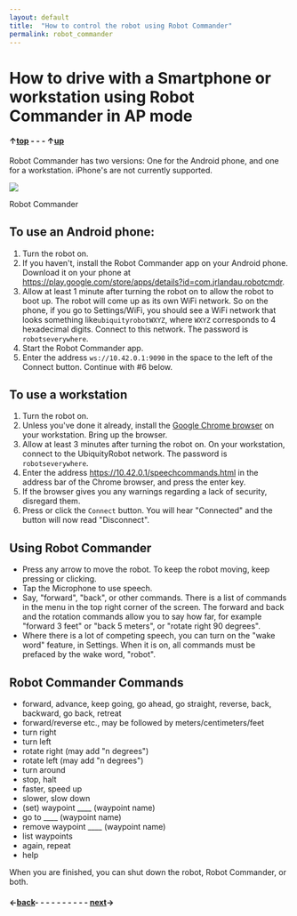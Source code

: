 ```yaml
---
layout: default
title:  "How to control the robot using Robot Commander"
permalink: robot_commander
---
```

# How to drive with a Smartphone or workstation using Robot Commander in AP mode

#### &uarr;[top](https://ubiquityrobotics.github.io/learn/) - - - &uarr;[up](ix_quick_start)

Robot Commander has two versions:  One for the Android phone, and one for a workstation. iPhone's are not currently supported.

<div class="image-wrapper">

<img src="https://ubiquityrobotics.github.io/learn/assets/Robot_Commander.png" />


<p class="image-caption">Robot Commander</p>

</div>

## To use an Android phone:

1. Turn the robot on.
2. If you haven't, install the Robot Commander app on your Android phone. Download it on your phone at <https://play.google.com/store/apps/details?id=com.jrlandau.robotcmdr>.
3. Allow at least 1 minute after turning the robot on to allow the robot to boot up. The robot will come up as its own WiFi network. So on the phone, if you go to Settings/WiFi, you should see a WiFi network that looks something like`ubiquityrobotWXYZ`, where `WXYZ` corresponds to 4 hexadecimal digits. Connect to this network.  The password is `robotseverywhere`.
4. Start the Robot Commander app.  
5. Enter the address `ws://10.42.0.1:9090` in the space to the left of the Connect button.
Continue with #6 below.

## To use a workstation
1. Turn the robot on.
2. Unless you've done it already, install the [Google Chrome browser](https://www.google.com/chrome/browser/desktop/index.html) on your workstation.  Bring up the browser.
3. Allow at least 3 minutes after turning the robot on. On your workstation, connect to the UbiquityRobot network. The password is `robotseverywhere`.
4. Enter the address <https://10.42.0.1/speechcommands.html> in the address bar of the Chrome browser, and press the enter key.
5. If the browser gives you any warnings regarding a lack of security, disregard them.
6. Press or click the `Connect` button. You will hear "Connected" and the button will now read "Disconnect".

## Using Robot Commander
* Press any arrow to move the robot. To keep the robot moving, keep pressing or clicking.
* Tap the Microphone to use speech.
* Say, "forward", "back", or other commands. There is a list of commands in the menu in the top right corner of the screen. The forward and back and the rotation commands allow you to say how far, for example "forward 3 feet" or "back 5 meters", or "rotate right 90 degrees".
* Where there is a lot of competing speech, you can turn on the "wake word" feature, in Settings. When it is on, all commands must be prefaced by the wake word, "robot".

## Robot Commander Commands
* forward, advance, keep going, go ahead, go straight, reverse, back, backward, go back, retreat<br>
* forward/reverse etc., may be followed by meters/centimeters/feet
* turn right
* turn left
* rotate right (may add "n degrees")
* rotate left (may add "n degrees")
* turn around
* stop, halt
* faster, speed up
* slower, slow down
* (set) waypoint ____ (waypoint name)
* go to ____ (waypoint name)
* remove waypoint ____ (waypoint name)
* list waypoints
* again, repeat
* help

When you are finished, you can shut down the robot, Robot Commander, or both.

#### &larr;[back](logitech)- - - - - - - - - - [next](connecting)&rarr;
